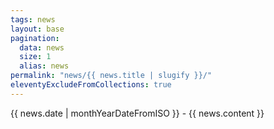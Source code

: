 ```yaml
---
tags: news
layout: base
pagination:
  data: news
  size: 1
  alias: news
permalink: "news/{{ news.title | slugify }}/"
eleventyExcludeFromCollections: true
---
```


{{ news.date | monthYearDateFromISO }} - {{ news.content }}
